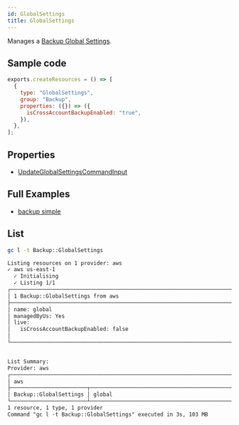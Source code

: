 ```yaml
---
id: GlobalSettings
title: GlobalSettings
---
```


Manages a [Backup Global Settings](https://console.aws.amazon.com/backup/home).

## Sample code

```js
exports.createResources = () => [
  {
    type: "GlobalSettings",
    group: "Backup",
    properties: ({}) => ({
      isCrossAccountBackupEnabled: "true",
    }),
  },
];
```

## Properties

- [UpdateGlobalSettingsCommandInput](https://docs.aws.amazon.com/AWSJavaScriptSDK/v3/latest/clients/client-backup/interfaces/updateglobalsettingscommandinput.html)

## Full Examples

- [backup simple](https://github.com/grucloud/grucloud/tree/main/examples/aws/Backup/backup-simple)

## List

```sh
gc l -t Backup::GlobalSettings
```

```txt
Listing resources on 1 provider: aws
✓ aws us-east-1
  ✓ Initialising
  ✓ Listing 1/1
┌──────────────────────────────────────────────────────────────────────────┐
│ 1 Backup::GlobalSettings from aws                                        │
├──────────────────────────────────────────────────────────────────────────┤
│ name: global                                                             │
│ managedByUs: Yes                                                         │
│ live:                                                                    │
│   isCrossAccountBackupEnabled: false                                     │
│                                                                          │
└──────────────────────────────────────────────────────────────────────────┘


List Summary:
Provider: aws
┌─────────────────────────────────────────────────────────────────────────┐
│ aws                                                                     │
├────────────────────────┬────────────────────────────────────────────────┤
│ Backup::GlobalSettings │ global                                         │
└────────────────────────┴────────────────────────────────────────────────┘
1 resource, 1 type, 1 provider
Command "gc l -t Backup::GlobalSettings" executed in 3s, 103 MB
```
